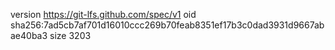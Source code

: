 version https://git-lfs.github.com/spec/v1
oid sha256:7ad5cb7af701d16010ccc269b70feab8351ef17b3c0dad3931d9667abae40ba3
size 3203
